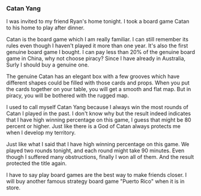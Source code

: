 ### Catan Yang
I was invited to my friend Ryan's home tonight. I took a board game Catan to his home to play after dinner.

Catan is the board game which I am really familiar. I can still remember its rules even though I haven't played it more than one year. It's also the first genuine board game I bought. I can pay less than 20% of the genuine board game in China, why not choose piracy? Since I have already in Australia, Surly I should buy a genuine one.

The genuine Catan has an elegant box with a few grooves which have different shapes could be filled with those cards and props. When you put the cards together on your table, you will get a smooth and flat map. But in piracy, you will be bothered with the rugged map.

I used to call myself Catan Yang because I always win the most rounds of Catan I played in the past. I don't know why but the result indeed indicates that I have high winning percentage on this game, I guess that might be 80 percent or higher. Just like there is a God of Catan always protects me when I develop my territory.

Just like what I said that I have high winning percentage on this game. We played two rounds tonight, and each round might take 90 minutes. Even though I suffered many obstructions, finally I won all of them. And the result protected the title again.

I have to say play board games are the best way to make friends closer. I will buy another famous strategy board game "Puerto Rico" when it is in store.
